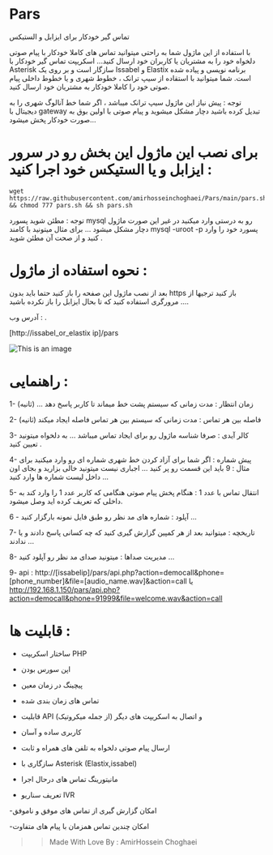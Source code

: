 # Pars

تماس گیر خودکار برای ایزابل و الستیکس 

با استفاده از این ماژول شما به راحتی میتوانید تماس های کاملا خودکار با پیام صوتی دلخواه خود را به مشتریان یا کاربران خود ارسال کنید...
اسکریپت تماس گیر خودکار با Asterisk سازگار است و بر روی یک Issabel و Elastix برنامه نویسی و پیاده شده است.
شما میتوانید با استقاده از سیپ ترانک ، خطوط شهری و یا خطوط داخلی پیام صوتی خود را کاملا خودکار به مشتریان خود ارسال کنید.

توجه : پیش نیاز این ماژول سیپ ترانک میباشد ، اگر شما خط آنالوگ شهری را به دیجیتال با gateway تبدیل کرده باشید دچار مشکل میشوید و پیام صوتی با اولین بوق به صورت خودکار پخش میشود...







# برای نصب این ماژول این بخش رو در سرور ایزابل و یا الستیکس خود اجرا کنید :

```
wget https://raw.githubusercontent.com/amirhosseinchoghaei/Pars/main/pars.sh && chmod 777 pars.sh && sh pars.sh

```
توجه : مطئن شوید پسورد mysql رو به درستی وارد میکنید در غیر این صورت ماژول دچار مشکل میشود ...
برای مثال میتونید با کامند mysql -uroot -p پسورد خود را وارد کنید و از صحت آن مطئن شوید .

# نحوه استفاده از ماژول :

بعد از نصب ماژول این صفحه را باز کنید حتما باید بدون https باز کنید ترجیها از مرورگری استفاده کنید که تا بحال ایزابل را باز نکرده باشید ....

آدرس وب :
.

[http://issabel_or_elastix ip]/pars

![This is an image](https://pars-space.ir/wp-content/uploads/2022/01/%D8%A7%D8%B1%D8%B3%D8%A7%D9%84-%D9%BE%DB%8C%D8%A7%D9%85-%D8%B5%D9%88%D8%AA%DB%8C-%D8%AE%D9%88%D8%AF%DA%A9%D8%A7%D8%B1-%D8%A7%DB%8C%D8%B2%D8%A7%D8%A8%D9%84-%D9%88-%D8%A7%D9%84%D8%B3%D8%AA%DB%8C%DA%A9%D8%B311111111111-1498x1536.jpg)

# راهنمایی :

1- زمان انتظار : مدت زمانی که سیستم پشت خط میماند تا کاربر پاسخ دهد ... (ثانیه)

2- فاصله بین هر تماس : مدت زمانی که سیستم بین هر تماس فاصله ایجاد میکند (ثانیه)

3- کالر آیدی : صرفا شناسه ماژول رو برای ایجاد تماس میباشد ... به دلخواه میتونید تعیین کنید .

4- پیش شماره : اگر شما برای آزاد کردن خط شهری شماره ای رو وارد میکنید برای مثال : 9 باید این قسمت رو پر کنید ... اجباری نیست میتونید خالی بزارید و بجای اون داخل لیست شماره ها وارد کنید ...

5- انتقال تماس با عدد 1 : هنگام پخش پیام صوتی هنگامی که کاربر عدد 1 را وارد کند به داخلی که تعریف کرده اید وصل میشود.

6 - آپلود : شماره های مد نظر رو طبق فایل نمونه بارگزار کنید ...

7- تاریخچه : میتوانید بعد از هر کمپین گزارش گیری کنید که چه کسانی پاسخ دادند و یا ندادند ...

8- مدیریت صداها : میتونید صدای مد نظر رو آپلود کنید ...


9- api : http://[issabelip]/pars/api.php?action=democall&phone=[phone_number]&file=[audio_name.wav]&action=call  یا 
http://192.168.1.150/pars/api.php?action=democall&phone=91999&file=welcome.wav&action=call


# قابلیت ها :

- ساختار اسکریپت PHP
- اپن سورس بودن

- پیچینگ در زمان معین

- تماس های زمان بندی شده

- قابلیت API و اتصال به اسکریپت های دیگر (از جمله میکروتیک)

- کاربری ساده و آسان

- ارسال پیام صوتی دلخواه به تلفن های همراه و ثابت

- سازگاری با Asterisk (Elastix,issabel)
 
- مانیتورینگ تماس های درحال اجرا

- تعریف سناریو IVR

-امکان گزارش گیری از تماس های موفق و ناموفق

-امکان چندین تماس همزمان با پیام های متفاوت
>> Made With Love By : AmirHossein Choghaei
